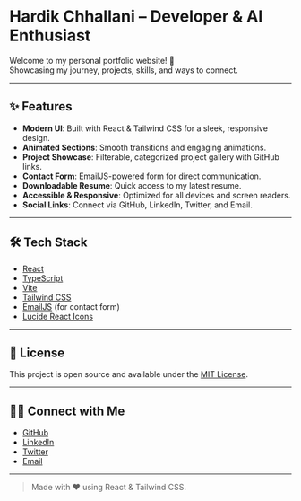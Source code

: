 # Hardik Chhallani – Developer & AI Enthusiast 

Welcome to my personal portfolio website! 🚀  
Showcasing my journey, projects, skills, and ways to connect.

---

## ✨ Features

- **Modern UI**: Built with React & Tailwind CSS for a sleek, responsive design.
- **Animated Sections**: Smooth transitions and engaging animations.
- **Project Showcase**: Filterable, categorized project gallery with GitHub links.
- **Contact Form**: EmailJS-powered form for direct communication.
- **Downloadable Resume**: Quick access to my latest resume.
- **Accessible & Responsive**: Optimized for all devices and screen readers.
- **Social Links**: Connect via GitHub, LinkedIn, Twitter, and Email.

---

## 🛠️ Tech Stack

- [React](https://react.dev/)
- [TypeScript](https://www.typescriptlang.org/)
- [Vite](https://vitejs.dev/)
- [Tailwind CSS](https://tailwindcss.com/)
- [EmailJS](https://www.emailjs.com/) (for contact form)
- [Lucide React Icons](https://lucide.dev/icons/)

---
## 📄 License

This project is open source and available under the [MIT License](LICENSE).

---

## 🙋‍♂️ Connect with Me

- [GitHub](https://github.com/HardikChhallani)
- [LinkedIn](https://www.linkedin.com/in/hardik-chhallani/)
- [Twitter](https://x.com/HardikJain8071)
- [Email](mailto:hardikchhallani04@gmail.com)

---

> Made with ❤️ using React & Tailwind CSS.
